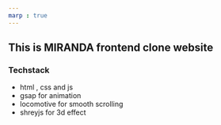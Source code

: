 ```yaml
---
marp : true
---
```


## This is MIRANDA frontend clone website

### Techstack
- html , css and js
- gsap for animation
- locomotive for smooth scrolling
- shreyjs for 3d effect
